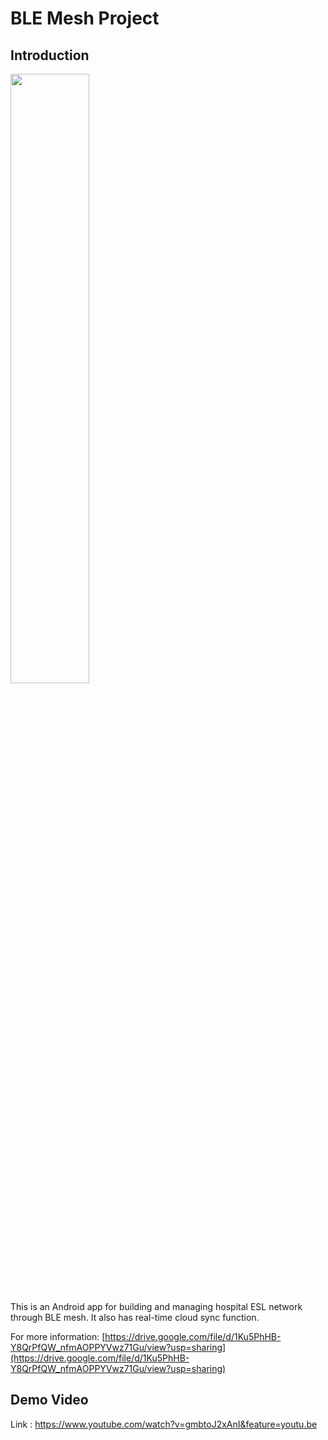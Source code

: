 # BLE Mesh Project

## Introduction

<img decoding="async" src="https://i.imgur.com/2hsLw5A.jpg" width="50%">

This is an Android app for building and managing hospital ESL network through BLE mesh. It also has real-time cloud sync function.

For more information: 
[https://drive.google.com/file/d/1Ku5PhHB-Y8QrPfQW_nfmAOPPYVwz71Gu/view?usp=sharing](https://drive.google.com/file/d/1Ku5PhHB-Y8QrPfQW_nfmAOPPYVwz71Gu/view?usp=sharing)

## Demo Video
Link : https://www.youtube.com/watch?v=gmbtoJ2xAnI&feature=youtu.be

